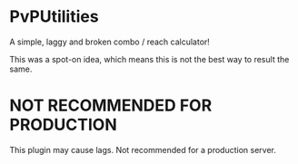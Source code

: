 # PvPUtilities
A simple, laggy and broken combo / reach calculator!

This was a spot-on idea, which means this is not the best way to result the same.

# NOT RECOMMENDED FOR PRODUCTION
This plugin may cause lags. Not recommended for a production server.
